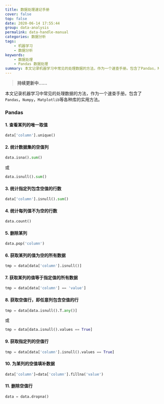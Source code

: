 ```yaml
---
title: 数据处理速记手册
cover: false
top: false
date: 2020-06-14 17:55:44
group: data-analysis
permalink: data-handle-manual
categories: 数据分析
tags:
	- 机器学习
	- 数据分析
keywords:
	- 数据处理
	- Pandas 数据处理
summary: 本文记录机器学习中常见的处理数据的方法，作为一个速查手册。包含了Pandas，Numpy，Matplotlib等各种库的实用方法。
---
```



> **持续更新中......**

本文记录机器学习中常见的处理数据的方法，作为一个速查手册。包含了`Pandas`，`Numpy`，`Matplotlib`等各种库的实用方法。

### Pandas

#### 1\.  查看某列的唯一取值
```python
data['column'].unique()
```

#### 2\. 统计数据集的空值列
```python
data.isna().sum()
```
或
```python
data.isnull().sum()
```

#### 3\. 统计指定列包含空值的行数
```python
data['column'].isnull().sum()
```

#### 4\. 统计每列值不为空的行数
```python
data.count()
```

#### 5\. 删除某列
```python
data.pop('column')
```

#### 6\. 获取某列的值为空的所有数据
```python
tmp = data[data['column'].isnull()]
```

#### 7\. 获取某列的值等于指定值的所有数据
```python
tmp = data[data['column'] == 'value']
```

#### 8\. 获取空值行，即任意列包含空值的行
```python
tmp = data[data.isnull().T.any()]
```
或
```python
tmp = data[data.isnull().values == True]
```

#### 9\. 获取指定列的空值行
```python
tmp = data[data['column'].isnull().values == True]
```

#### 10\. 为某列的空值填补数据
```python
data['column']=data['column'].fillna('value')
```

#### 11\. 删除空值行
```python
data = data.dropna()
```